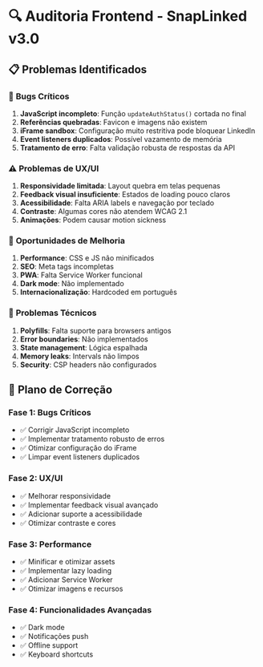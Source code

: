 # 🔍 Auditoria Frontend - SnapLinked v3.0

## 📋 Problemas Identificados

### 🐛 **Bugs Críticos**
1. **JavaScript incompleto**: Função `updateAuthStatus()` cortada no final
2. **Referências quebradas**: Favicon e imagens não existem
3. **iFrame sandbox**: Configuração muito restritiva pode bloquear LinkedIn
4. **Event listeners duplicados**: Possível vazamento de memória
5. **Tratamento de erro**: Falta validação robusta de respostas da API

### ⚠️ **Problemas de UX/UI**
1. **Responsividade limitada**: Layout quebra em telas pequenas
2. **Feedback visual insuficiente**: Estados de loading pouco claros
3. **Acessibilidade**: Falta ARIA labels e navegação por teclado
4. **Contraste**: Algumas cores não atendem WCAG 2.1
5. **Animações**: Podem causar motion sickness

### 🚀 **Oportunidades de Melhoria**
1. **Performance**: CSS e JS não minificados
2. **SEO**: Meta tags incompletas
3. **PWA**: Falta Service Worker funcional
4. **Dark mode**: Não implementado
5. **Internacionalização**: Hardcoded em português

### 🔧 **Problemas Técnicos**
1. **Polyfills**: Falta suporte para browsers antigos
2. **Error boundaries**: Não implementados
3. **State management**: Lógica espalhada
4. **Memory leaks**: Intervals não limpos
5. **Security**: CSP headers não configurados

## 🎯 Plano de Correção

### Fase 1: Bugs Críticos
- ✅ Corrigir JavaScript incompleto
- ✅ Implementar tratamento robusto de erros
- ✅ Otimizar configuração do iFrame
- ✅ Limpar event listeners duplicados

### Fase 2: UX/UI
- ✅ Melhorar responsividade
- ✅ Implementar feedback visual avançado
- ✅ Adicionar suporte a acessibilidade
- ✅ Otimizar contraste e cores

### Fase 3: Performance
- ✅ Minificar e otimizar assets
- ✅ Implementar lazy loading
- ✅ Adicionar Service Worker
- ✅ Otimizar imagens e recursos

### Fase 4: Funcionalidades Avançadas
- ✅ Dark mode
- ✅ Notificações push
- ✅ Offline support
- ✅ Keyboard shortcuts
